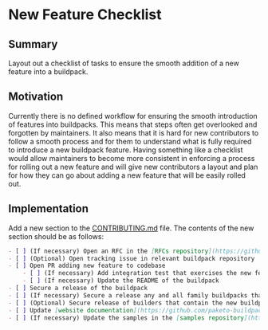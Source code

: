 # New Feature Checklist

## Summary

Layout out a checklist of tasks to ensure the smooth addition of a new feature
into a buildpack.

## Motivation

Currently there is no defined workflow for ensuring the smooth introduction of
features into buildpacks. This means that steps often get overlooked and
forgotten by maintainers. It also means that it is hard for new contributors to
follow a smooth process and for them to understand what is fully required to
introduce a new buildpack feature. Having something like a checklist would
allow maintainers to become more consistent in enforcing a process for rolling
out a new feature and will give new contributors a layout and plan for how they
can go about adding a new feature that will be easily rolled out.

## Implementation

Add a new section to the
[CONTRIBUTING.md](https://github.com/paketo-buildpacks/.github/blob/main/CONTRIBUTING.md)
file. The contents of the new section should be as follows:
```markdown
- [ ] (If necessary) Open an RFC in the [RFCs repository](https://github.com/paketo-buildpacks/rfcs) to discuss the addition of the feature
- [ ] (Optional) Open tracking issue in relevant buildpack repository
- [ ] Open PR adding new feature to codebase
    - [ ] (If necessary) Add integration test that exercises the new feature
    - [ ] (If necessary) Update the README of the buildpack
- [ ] Secure a release of the buildpack
- [ ] (If necessary) Secure a release any and all family buildpacks that contain the new implementation buildpack
- [ ] (Optional) Secure release of builders that contain the new buildpack
- [ ] Update [website documentation](https://github.com/paketo-buildpacks/paketo-website) to expose the feature in the documentation
- [ ] (If necessary) Update the samples in the [samples repository](https://github.com/paketo-buildpacks/samples) to expose the feature
```
